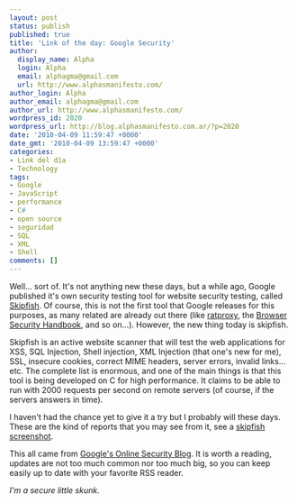 ```yaml
---
layout: post
status: publish
published: true
title: 'Link of the day: Google Security'
author:
  display_name: Alpha
  login: Alpha
  email: alphagma@gmail.com
  url: http://www.alphasmanifesto.com/
author_login: Alpha
author_email: alphagma@gmail.com
author_url: http://www.alphasmanifesto.com/
wordpress_id: 2020
wordpress_url: http://blog.alphasmanifesto.com.ar/?p=2020
date: '2010-04-09 11:59:47 +0000'
date_gmt: '2010-04-09 13:59:47 +0000'
categories:
- Link del día
- Technology
tags:
- Google
- JavaScript
- performance
- C#
- open source
- seguridad
- SQL
- XML
- Shell
comments: []
---
```


Well... sort of. It's not anything new these days, but a while ago, Google published it's own security testing tool for website security testing, called <a href="http://code.google.com/p/skipfish/">Skipfish</a>. Of course, this is not the first tool that Google releases for this purposes, as many related are already out there (like <a href="http://code.google.com/p/ratproxy/">ratproxy</a>, the <a href="http://code.google.com/p/browsersec/wiki/Main">Browser Security Handbook</a>, and so on...). However, the new thing today is skipfish.

Skipfish is an active website scanner that will test the web applications for XSS, SQL Injection, Shell injection, XML Injection (that one's new for me), SSL, insecure cookies, correct MIME headers, server errors, invalid links... etc. The complete list is enormous, and one of the main things is that this tool is being developed on C for high performance. It claims to be able to run with 2000 requests per second on remote servers (of course, if the servers answers in time).

I haven't had the chance yet to give it a try but I probably will these days. These are the kind of reports that you may see from it, see a <a href="http://skipfish.googlecode.com/files/skipfish-screen.png">skipfish screenshot</a>.

This all came from <a href="http://googleonlinesecurity.blogspot.com/">Google's Online Security Blog</a>. It is worth a reading, updates are not too much common nor too much big, so you can keep easily up to date with your favorite RSS reader.

_I'm a secure little skunk._
